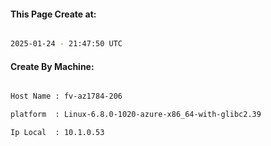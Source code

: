 
   
#### This Page Create at:

```bash

2025-01-24 - 21:47:50 UTC

```

#### Create By Machine:

```bash

Host Name : fv-az1784-206

platform  : Linux-6.8.0-1020-azure-x86_64-with-glibc2.39

Ip Local  : 10.1.0.53

```

